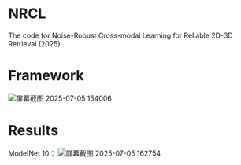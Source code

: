# NRCL
The code for Noise-Robust Cross-modal Learning for Reliable 2D-3D Retrieval (2025)
# Framework
![屏幕截图 2025-07-05 154006](https://github.com/user-attachments/assets/752a6ca2-3b8a-4dcb-9d1b-d68129205c0c)
# Results 
ModelNet 10：
![屏幕截图 2025-07-05 162754](https://github.com/user-attachments/assets/6e3a30bf-9867-4c2e-bbcf-6f8aa7bc9e53)
